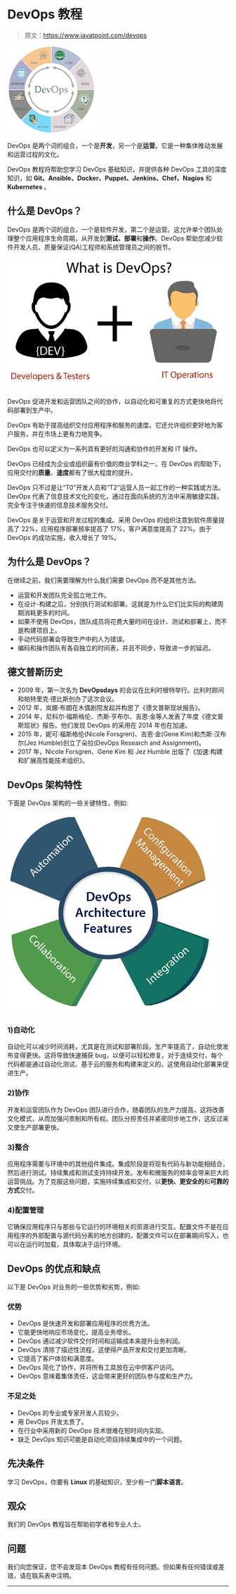 # DevOps 教程

> 原文：<https://www.javatpoint.com/devops>

![DevOps Tutorial](img/604baa09cf23b89612de80a703d30420.png)

DevOps 是两个词的组合，一个是**开发**，另一个是**运营**。它是一种集体推动发展和运营过程的文化。

DevOps 教程将帮助您学习 DevOps 基础知识，并提供各种 DevOps 工具的深度知识，如 **Git、Ansible、Docker、Puppet、Jenkins、Chef、Nagios** 和 **Kubernetes** 。

## 什么是 DevOps？

DevOps 是两个词的组合，一个是软件开发，第二个是运营。这允许单个团队处理整个应用程序生命周期，从开发到**测试、部署**和**操作**。DevOps 帮助您减少软件开发人员、质量保证(QA)工程师和系统管理员之间的脱节。

![DevOps Tutorial](img/ea2bea16e4b5c711cd38c990e304d7ac.png)

DevOps 促进开发和运营团队之间的协作，以自动化和可重复的方式更快地将代码部署到生产中。

DevOps 有助于提高组织交付应用程序和服务的速度。它还允许组织更好地为客户服务，并在市场上更有力地竞争。

DevOps 也可以定义为一系列具有更好的沟通和协作的开发和 IT 操作。

DevOps 已经成为企业或组织最有价值的商业学科之一。在 DevOps 的帮助下，应用交付的**质量**、**速度**都有了很大程度的提升。

DevOps 只不过是让“T0”开发人员和“T2”运营人员一起工作的一种实践或方法。DevOps 代表了信息技术文化的变化，通过在面向系统的方法中采用敏捷实践，完全专注于快速的信息技术服务交付。

DevOps 是关于运营和开发过程的集成。采用 DevOps 的组织注意到软件质量提高了 22%，应用程序部署频率提高了 17%，客户满意度提高了 22%。由于 DevOps 的成功实施，收入增长了 19%。

## 为什么是 DevOps？

在继续之前，我们需要理解为什么我们需要 DevOps 而不是其他方法。

*   运营和开发团队完全孤立地工作。
*   在设计-构建之后，分别执行测试和部署。这就是为什么它们比实际的构建周期消耗更多的时间。
*   如果不使用 DevOps，团队成员将花费大量时间在设计、测试和部署上，而不是构建项目上。
*   手动代码部署会导致生产中的人为错误。
*   编码和操作团队有各自独立的时间表，并且不同步，导致进一步的延迟。

## 德文普斯历史

*   2009 年，第一次名为 **DevOpsdays** 的会议在比利时根特举行。比利时顾问和帕特里克·德比斯创办了这次会议。
*   2012 年，岚娜·布朗在木偶剧院发起并构思了《德文普斯现状报告》。
*   2014 年，尼科尔·福斯格伦、杰斯·亨布尔、吉恩·金等人发表了年度《德文普斯现状》报告。他们发现 DevOps 的采用在 2014 年也在加速。
*   2015 年，妮可·福斯格伦(Nicole Forsgren)、吉恩·金(Gene Kim)和杰斯·汉布尔(Jez Humble)创立了朵拉(DevOps Research and Assignment)。
*   2017 年，Nicole Forsgren、Gene Kim 和 Jez Humble 出版了《加速:构建和扩展高性能技术组织》。

## DevOps 架构特性

下面是 DevOps 架构的一些关键特性，例如:

![DevOps Tutorial 4](img/6a4e995597f7c3932abfec5cfbce2ddb.png)

### 1)自动化

自动化可以减少时间消耗，尤其是在测试和部署阶段。生产率提高了，自动化使发布变得更快。这将导致快速捕获 bug，以便可以轻松修复。对于连续交付，每个代码都是通过自动化测试、基于云的服务和构建来定义的。这使用自动化部署来促进生产。

### 2)协作

开发和运营团队作为 DevOps 团队进行合作，随着团队的生产力提高，这将改善文化模式，从而加强问责制和所有权。团队分担责任并紧密同步地工作，这反过来又使生产部署更快。

### 3)整合

应用程序需要与环境中的其他组件集成。集成阶段是将现有代码与新功能相结合，然后进行测试。持续集成和测试支持持续开发。发布和微服务的频率会带来巨大的运营挑战。为了克服这些问题，实施持续集成和交付，以**更快、更安全的**和**可靠的方式**交付。

### 4)配置管理

它确保应用程序只与那些与它运行的环境相关的资源进行交互。配置文件不是在应用程序的外部配置与源代码分离的地方创建的。配置文件可以在部署期间写入，也可以在运行时加载，具体取决于运行环境。

## DevOps 的优点和缺点

以下是 DevOps 对业务的一些优势和劣势，例如:

### 优势

*   DevOps 是快速开发和部署应用程序的优秀方法。
*   它能更快地响应市场变化，提高业务增长。
*   DevOps 通过减少软件交付时间和运输成本来提升业务利润。
*   DevOps 清除了描述性流程，这使得产品开发和交付更加清晰。
*   它提高了客户体验和满意度。
*   DevOps 简化了协作，并将所有工具放在云中供客户访问。
*   DevOps 意味着集体责任，这会带来更好的团队参与度和生产力。

### 不足之处

*   DevOps 的专业或专家开发人员较少。
*   用 DevOps 开发太贵了。
*   在行业中采用新的 DevOps 技术很难在短时间内实现。
*   缺乏 DevOps 知识可能是自动化项目持续集成中的一个问题。

## 先决条件

学习 DevOps，你要有 **Linux** 的基础知识，至少有一门**脚本语言**。

## 观众

我们的 DevOps 教程旨在帮助初学者和专业人士。

## 问题

我们向您保证，您不会发现本 DevOps 教程有任何问题。但如果有任何错误或差错，请在联系表中注明。

* * *